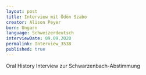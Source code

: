 ```yaml
---
layout: post
title: Interview mit Ödön Szabo
creator: Alison Peyer
born: Ungarn
language: Schweizerdeutsch
interviewDate: 09.09.2020
permalink: Interview_3538
published: true
---
```

Oral History Interview zur Schwarzenbach-Abstimmung